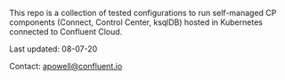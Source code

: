 This repo is a collection of tested configurations to run self-managed CP components (Connect, Control Center, ksqlDB) hosted in Kubernetes connected to Confluent Cloud.

Last updated: 08-07-20

Contact: apowell@confluent.io
